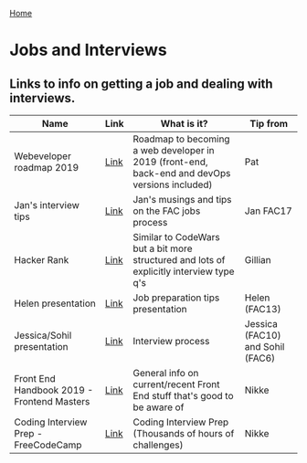 [Home](../README.md)

# Jobs and Interviews

## Links to info on getting a job and dealing with interviews.

| Name | Link | What is it? | Tip from
|---|---|---|---|
| Webeveloper roadmap 2019 | [Link](https://github.com/kamranahmedse/developer-roadmap) | Roadmap to becoming a web developer in 2019 (front-end, back-end and devOps versions included) | Pat
| Jan's interview tips | [Link](https://hackmd.io/3EfT1nkCT7GvbTPacI_C-w?view) | Jan's musings and tips on the FAC jobs process | Jan FAC17
| Hacker Rank | [Link](https://www.hackerrank.com/) | Similar to CodeWars but a bit more structured and lots of explicitly interview type q's | Gillian
| Helen presentation | [Link](https://hackmd.io/kvVfzp5cQVWs7VDRAHjJVA?view) | Job preparation tips presentation | Helen (FAC13)
| Jessica/Sohil presentation | [Link](https://docs.google.com/presentation/d/1cVfn7kYvJ4YFm646RUO8Deiff9Lnk12Fc_hFmdKpfAM) | Interview process | Jessica (FAC10) and Sohil (FAC6)
| Front End Handbook 2019 - Frontend Masters | [Link](https://frontendmasters.com/books/front-end-handbook/2019/) | General info on current/recent Front End stuff that's good to be aware of | Nikke
| Coding Interview Prep - FreeCodeCamp | [Link](https://www.freecodecamp.org/learn/) | Coding Interview Prep (Thousands of hours of challenges) | Nikke
